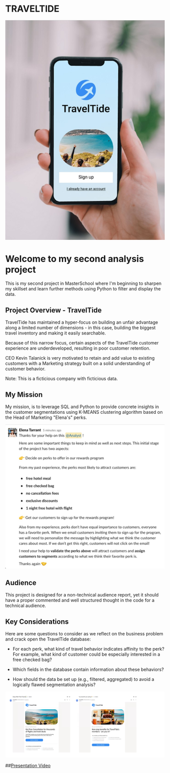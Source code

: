 # TRAVELTIDE
![TRAVELTIDE](https://github.com/HugoDataAnalyst/TravelTide/blob/main/traveltide.jpg)

# Welcome to my second analysis project

This is my second project in MasterSchool where I'm beginning to sharpen my skillset and learn further methods using Python to filter and display the data.

## Project Overview - TravelTide
TravelTide has maintained a hyper-focus on building an unfair advantage along a limited number of dimensions - in this case, building the biggest travel inventory and making it easily searchable.

Because of this narrow focus, certain aspects of the TravelTide customer experience are underdeveloped, resulting in poor customer retention.

CEO Kevin Talanick is very motivated to retain and add value to existing customers with a Marketing strategy built on a solid understanding of customer behavior.

Note: This is a ficticious company with ficticious data.
## My Mission

My mission, is to leverage SQL and Python to provide concrete insights in the customer segmentations using K-MEANS clustering algorithm based on the Head of Marketing "Elena's" perks.

![REQUIREMENTS](https://github.com/HugoDataAnalyst/TravelTide/blob/main/Images/requirements.jpg)

## Audience

This project is designed for a non-technical audience report, yet it should have a proper commented and well structured thought in the code for a technical audience.

## Key Considerations

Here are some questions to consider as we reflect on the business problem and crack open the TravelTide database:


- For each perk, what kind of travel behavior indicates affinity to the perk? For example, what kind of customer could be especially interested in a free checked bag?

- Which fields in the database contain information about these behaviors? 

- How should the data be set up (e.g., filtered, aggregated) to avoid a logically flawed segmentation analysis?

![TRAVELTIDE](https://github.com/HugoDataAnalyst/TravelTide/blob/main/Images/traveltide2.jpg)

##[Presentation Video](https://youtu.be/dqecswpZ39M)

